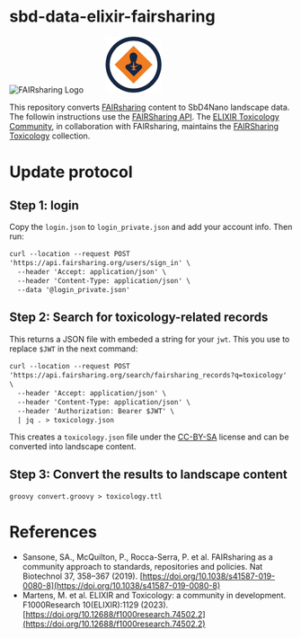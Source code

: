# sbd-data-elixir-fairsharing
<img src="https://api.fairsharing.org/img/fairsharing-attribution.svg" height="80" alt="FAIRsharing Logo">  &nbsp;&nbsp;&nbsp;&nbsp;&nbsp;&nbsp;&nbsp;&nbsp;   <img src="img/elixir-tox-logo.png" width="100" alt="ELIXIR Toxicology Community Logo"> 

This repository converts [FAIRsharing](https://fairsharing.org/) content
to SbD4Nano landscape data. The followin instructions use the
[FAIRSharing API](https://fairsharing.org/API_doc). The 
[ELIXIR Toxicology Community](https://elixir-europe.org/communities/toxicology), in collaboration with FAIRsharing, maintains the
[FAIRSharing Toxicology](https://fairsharing.org/3496) collection.

# Update protocol

## Step 1: login

Copy the `login.json` to `login_private.json` and add your account info. Then run:

```shell
curl --location --request POST 'https://api.fairsharing.org/users/sign_in' \
  --header 'Accept: application/json' \
  --header 'Content-Type: application/json' \
  --data '@login_private.json'
```

## Step 2: Search for toxicology-related records

This returns a JSON file with embeded a string for your `jwt`. This you use to replace `$JWT` in the
next command:

```shell
curl --location --request POST 'https://api.fairsharing.org/search/fairsharing_records?q=toxicology' \
  --header 'Accept: application/json' \
  --header 'Content-Type: application/json' \
  --header 'Authorization: Bearer $JWT' \
  | jq . > toxicology.json
```

This creates a `toxicology.json` file under the [CC-BY-SA](https://fairsharing.org/licence)
license and can be converted into landscape content.

## Step 3: Convert the results to landscape content

```shell
groovy convert.groovy > toxicology.ttl
```

# References

* Sansone, SA., McQuilton, P., Rocca-Serra, P. et al. FAIRsharing as a community approach to standards, repositories and policies. Nat Biotechnol 37, 358–367 (2019). [https://doi.org/10.1038/s41587-019-0080-8](https://doi.org/10.1038/s41587-019-0080-8)
* Martens, M. et al. ELIXIR and Toxicology: a community in development. F1000Research 10(ELIXIR):1129 (2023). [https://doi.org/10.12688/f1000research.74502.2](https://doi.org/10.12688/f1000research.74502.2)
